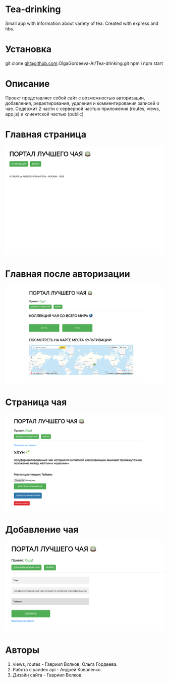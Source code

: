 # Tea-drinking
Small app with information about variety of tea. Created with express and hbs.



# Установка 
 
git clone git@github.com:OlgaGordeeva-Al/Tea-drinking.git
npm i
npm start

# Описание
Проект представляет собой сайт с возможностью авторизации, добавления, редактирования, удаления и комментирования записей о чае.
Содержит 2 части с серверной частью приложения (routes, views, app.js) и клиентской частью (public)

# Главная страница
![Главная](Screenshots/Main.png)
# Главная после авторизации
![Главная после авторизации](Screenshots/Main_After_Authoris.png)
# Страница чая 
![Страница чая](Screenshots/about-tea.png)
# Добавление чая
![Добавление чая](screenshots/Add-tea-page.png)



# Авторы 
1. views, routes - Гавриил Волков, Ольга Гордеева.
2. Работа с yandex api - Андрей Коваленко.
3. Дизайн сайта - Гавриил Волков.